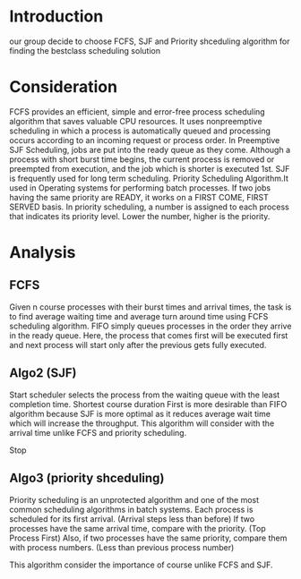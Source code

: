 # Introduction

our group decide to choose FCFS, SJF and Priority shceduling algorithm for finding the bestclass scheduling solution

# Consideration

FCFS provides an efficient, simple and error-free process scheduling algorithm that saves valuable CPU resources. It uses nonpreemptive scheduling in which a process is automatically queued and processing occurs according to an incoming request or process order.
In Preemptive SJF Scheduling, jobs are put into the ready queue as they come. Although a process with short burst time begins, the current process is removed or preempted from execution, and the job which is shorter is executed 1st. SJF is frequently used for long term scheduling.
Priority Scheduling Algorithm.It used in Operating systems for performing batch processes. If two jobs having the same priority are READY, it works on a FIRST COME, FIRST SERVED basis. In priority scheduling, a number is assigned to each process that indicates its priority level. Lower the number, higher is the priority.
# Analysis

## FCFS
Given n course processes with their burst times and arrival times, the task is to find average waiting time and average turn around time using FCFS scheduling algorithm.
FIFO simply queues processes in the order they arrive in the ready queue. Here, the process that comes first will be executed first and next process will start only after the previous gets fully executed.

## Algo2 (SJF)

Start
scheduler selects the process from the waiting queue with the least completion time. Shortest course duration First is more desirable than FIFO algorithm because SJF is more optimal as it reduces average wait time which will increase the throughput.
This algorithm will consider with the arrival time unlike FCFS and priority scheduling.
   
Stop

## Algo3 (priority shceduling)

Priority scheduling is an unprotected algorithm and one of the most common scheduling algorithms in batch systems. Each process is scheduled for its first arrival. (Arrival steps less than before) If two processes have the same arrival time, compare with the priority. (Top Process First) Also, if two processes have the same priority, compare them with process numbers. (Less than previous process number)

This algorithm consider the importance of course unlike FCFS and SJF.

